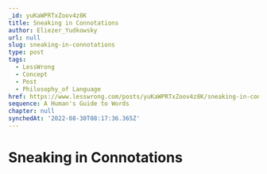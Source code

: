 ```yaml
---
_id: yuKaWPRTxZoov4z8K
title: Sneaking in Connotations
author: Eliezer_Yudkowsky
url: null
slug: sneaking-in-connotations
type: post
tags:
  - LessWrong
  - Concept
  - Post
  - Philosophy_of Language
href: https://www.lesswrong.com/posts/yuKaWPRTxZoov4z8K/sneaking-in-connotations
sequence: A Human's Guide to Words
chapter: null
synchedAt: '2022-08-30T08:17:36.365Z'
---
```

# Sneaking in Connotations

